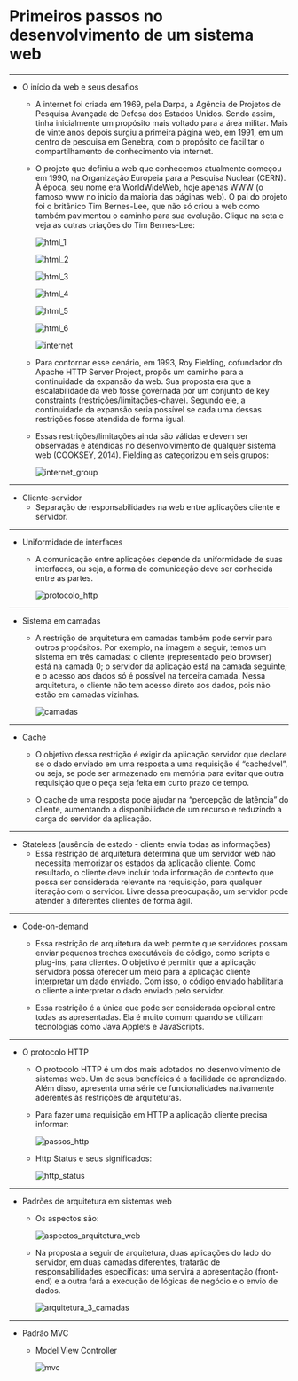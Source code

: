 # Primeiros passos no desenvolvimento de um sistema web
---
- O início da web e seus desafios
    - A internet foi criada em 1969, pela Darpa, a Agência de Projetos de Pesquisa Avançada de Defesa dos Estados Unidos. Sendo assim, tinha inicialmente um propósito mais voltado para a área militar. Mais de vinte anos depois surgiu a primeira página web, em 1991, em um centro de pesquisa em Genebra, com o propósito de facilitar o compartilhamento de conhecimento via internet.

    - O projeto que definiu a web que conhecemos atualmente começou em 1990, na Organização Europeia para a Pesquisa Nuclear (CERN). À época, seu nome era WorldWideWeb, hoje apenas WWW (o famoso www no início da maioria das páginas web). O pai do projeto foi o britânico Tim Bernes-Lee, que não só criou a web como também pavimentou o caminho para sua evolução. Clique na seta e veja as outras criações do Tim Bernes-Lee:

        ![html_1](../images/html_1.png)
        
        ![html_2](../images/html_1.png)

        ![html_3](../images/html_3.png)

        ![html_4](../images/html_4.png)

        ![html_5](../images/html_5.png)

        ![html_6](../images/html_6.png)

        ![internet](../images/internet.png)

    - Para contornar esse cenário, em 1993, Roy Fielding, cofundador do Apache HTTP Server Project, propôs um caminho para a continuidade da expansão da web. Sua proposta era que a escalabilidade da web fosse governada por um conjunto de key constraints (restrições/limitações-chave). Segundo ele, a continuidade da expansão seria possível se cada uma dessas restrições fosse atendida de forma igual.

    - Essas restrições/limitações ainda são válidas e devem ser observadas e atendidas no desenvolvimento de qualquer sistema web (COOKSEY, 2014). Fielding as categorizou em seis grupos:

        ![internet_group](../images/internet_group.png)
---
- Cliente-servidor
    - Separação de responsabilidades na web entre aplicações cliente e servidor.

---
- Uniformidade de interfaces
    - A comunicação entre aplicações depende da uniformidade de suas interfaces, ou seja, a forma de comunicação deve ser conhecida entre as partes. 

        ![protocolo_http](../images/protocolo_http.png)
---
- Sistema em camadas
    - A restrição de arquitetura em camadas também pode servir para outros propósitos. Por exemplo, na imagem a seguir, temos um sistema em três camadas: o cliente (representado pelo browser) está na camada 0; o servidor da aplicação está na camada seguinte; e o acesso aos dados só é possível na terceira camada. Nessa arquitetura, o cliente não tem acesso direto aos dados, pois não estão em camadas vizinhas. 

        ![camadas](../images/camadas.png)
---
- Cache
    - O objetivo dessa restrição é exigir da aplicação servidor que declare se o dado enviado em uma resposta a uma requisição é “cacheável”, ou seja, se pode ser armazenado em memória para evitar que outra requisição que o peça seja feita em curto prazo de tempo.

    - O cache de uma resposta pode ajudar na “percepção de latência” do cliente, aumentando a disponibilidade de um recurso e reduzindo a carga do servidor da aplicação.
---
- Stateless (ausência de estado - cliente envia todas as informações)
    - Essa restrição de arquitetura determina que um servidor web não necessita memorizar os estados da aplicação cliente. Como resultado, o cliente deve incluir toda informação de contexto que possa ser considerada relevante na requisição, para qualquer iteração com o servidor. Livre dessa preocupação, um servidor pode atender a diferentes clientes de forma ágil.
---
- Code-on-demand
    - Essa restrição de arquitetura da web permite que servidores possam enviar pequenos trechos executáveis de código, como scripts e plug-ins, para clientes. O objetivo é permitir que a aplicação servidora possa oferecer um meio para a aplicação cliente interpretar um dado enviado. Com isso, o código enviado habilitaria o cliente a interpretar o dado enviado pelo servidor.

    - Essa restrição é a única que pode ser considerada opcional entre todas as apresentadas. Ela é muito comum quando se utilizam tecnologias como Java Applets e JavaScripts.
---
- O protocolo HTTP
    - O protocolo HTTP é um dos mais adotados no desenvolvimento de sistemas web. Um de seus benefícios é a facilidade de aprendizado. Além disso, apresenta uma série de funcionalidades nativamente aderentes às restrições de arquiteturas.

    - Para fazer uma requisição em HTTP a aplicação cliente precisa informar:

        ![passos_http](../images/passos_http.png)

    - Http Status e seus significados:

        ![http_status](../images/http_status.png)
---
- Padrões de arquitetura em sistemas web
    - Os aspectos são:

        ![aspectos_arquitetura_web](../images/aspectos_arquitetura_web.png)

    - Na proposta a seguir de arquitetura, duas aplicações do lado do servidor, em duas camadas diferentes, tratarão de responsabilidades específicas: uma servirá a apresentação (front-end) e a outra fará a execução de lógicas de negócio e o envio de dados.

        ![arquitetura_3_camadas](../images/arquitetura_3_camadas.png)
---
- Padrão MVC
    - Model View Controller

        ![mvc](../images/mvc.png)